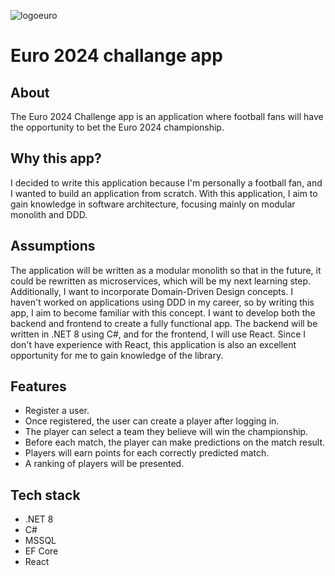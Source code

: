 ![logoeuro](https://github.com/krzyspie/Euro2024Challenge/assets/47896601/156b1a23-9fe7-48f8-b313-8b190773748c)

# Euro 2024 challange app

## About
The Euro 2024 Challenge app is an application where football fans will have the opportunity to bet the Euro 2024 championship.

## Why this app?
I decided to write this application because I'm personally a football fan, and I wanted to build an application from scratch. With this application, I aim to gain knowledge in software architecture, focusing mainly on modular monolith and DDD.

## Assumptions
The application will be written as a modular monolith so that in the future, it could be rewritten as microservices, which will be my next learning step. Additionally, I want to incorporate Domain-Driven Design concepts. I haven't worked on applications using DDD in my career, so by writing this app, I aim to become familiar with this concept.
I want to develop both the backend and frontend to create a fully functional app. The backend will be written in .NET 8 using C#, and for the frontend, I will use React. Since I don't have experience with React, this application is also an excellent opportunity for me to gain knowledge of the library.

## Features
- Register a user.
- Once registered, the user can create a player after logging in.
- The player can select a team they believe will win the championship.
- Before each match, the player can make predictions on the match result.
- Players will earn points for each correctly predicted match.
- A ranking of players will be presented.

## Tech stack
- .NET 8
- C#
- MSSQL
- EF Core
- React